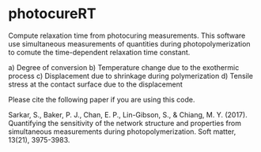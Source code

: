 # photocureRT
Compute relaxation time from photocuring measurements. This software use simultaneous measurements of quantities during photopolymerization to comute the time-dependent relaxation time constant.

a) Degree of conversion
b) Temperature change due to the exothermic process
c) Displacement due to shrinkage during polymerization
d) Tensile stress at the contact surface due to the displacement

Please cite the following paper if you are using this code.

Sarkar, S., Baker, P. J., Chan, E. P., Lin-Gibson, S., & Chiang, M. Y. (2017). Quantifying the sensitivity of the network structure and properties from simultaneous measurements during photopolymerization. Soft matter, 13(21), 3975-3983.
